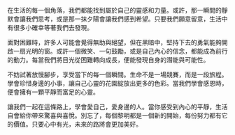在生活的每一個角落，我們都能找到屬於自己的靈感和力量。或許，那一瞬間的靜默會讓我們思考，或是那一抹夕陽會讓我們感到希望。只要我們願意留意，生活中有很多小確幸等著我們去發現。

面對困難時，許多人可能會覺得無助與絕望，但在黑暗中，堅持下去的勇氣能夠開啟一扇光明的窗。或許一個微笑、一句鼓勵，或是自己內心的信念，都能成為前行的動力。每當我們將目光從困難轉向成長，便能發現自身的潛能與可能性。

不妨試著放慢腳步，享受當下的每一個瞬間。生命不是一場競賽，而是一段旅程。學會珍惜身邊的小事，讓自己心靈的花園綻放出更多的色彩。當我們學會感恩時，便會擁有一顆平靜而富足的心靈。

讓我們一起在這條路上，學會愛自己，愛身邊的人。當你感受到內心的平靜，生活自會給你帶來驚喜與喜悅。別忘了，每個黎明都是一個新的開始，每份努力都有它的價值。只要心中有光，未來的路將會更加美好。